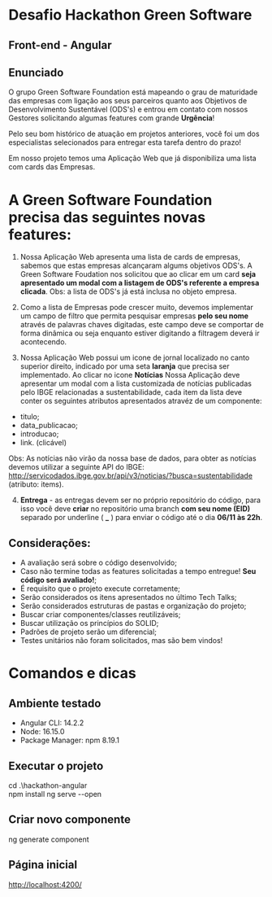 # Desafio Hackathon Green Software


## Front-end - Angular

## Enunciado

O grupo Green Software Foundation está mapeando o grau de maturidade das empresas com ligação aos seus parceiros quanto aos Objetivos de Desenvolvimento Sustentável (ODS's) e entrou em contato com nossos Gestores solicitando algumas features com grande **Urgência**!

Pelo seu bom histórico de atuação em projetos anteriores, você foi um dos especialistas selecionados para entregar esta tarefa dentro do prazo!


Em nosso projeto temos uma Aplicação Web que já disponibiliza uma lista com cards das Empresas.



# A Green Software Foundation precisa das seguintes novas features:

1. Nossa Aplicação Web apresenta uma lista de cards de empresas, sabemos que estas empresas alcançaram algums objetivos ODS's. A Green Software Foudation nos solicitou que ao clicar em um card **seja apresentado um modal com a listagem de ODS's referente a empresa clicada**. 
Obs: a lista de ODS's já está inclusa no objeto empresa.

2. Como a lista de Empresas pode crescer muito, devemos implementar um campo de filtro que permita pesquisar empresas **pelo seu nome** através de palavras chaves digitadas, este campo deve se comportar de forma dinâmica ou seja enquanto estiver digitando a filtragem deverá ir acontecendo.

3. Nossa Aplicação Web possui um icone de jornal localizado no canto superior direito, indicado por uma seta **laranja** que precisa ser implementado. Ao clicar no icone **Notícias** Nossa Aplicação deve apresentar um modal com a lista customizada de notícias publicadas pelo IBGE relacionadas a sustentabilidade, cada item da lista deve conter os seguintes atributos apresentados atravéz de um componente:
* titulo;
* data_publicacao;
* introducao;
* link. (clicável)

Obs: As notícias não virão da nossa base de dados, para obter as notícias devemos utilizar a seguinte API do IBGE: <http://servicodados.ibge.gov.br/api/v3/noticias/?busca=sustentabilidade> (atributo: items).

4. **Entrega** - as entregas devem ser no próprio repositório do código, para isso você deve **criar** no repositório uma branch **com seu nome (EID)** separado por underline ( **_** ) para enviar o código até o dia **06/11 às 22h**.

## Considerações:

* A avaliação será sobre o código desenvolvido;
* Caso não termine todas as features solicitadas a tempo entregue! **Seu código será avaliado!**;
* É requisito que o projeto execute corretamente;
* Serão considerados os itens apresentados no último Tech Talks;
* Serão considerados estruturas de pastas e organização do projeto;
* Buscar criar componentes/classes reutilizáveis;
* Buscar utilização os princípios do SOLID;
* Padrões de projeto serão um diferencial;
* Testes unitários não foram solicitados, mas são bem vindos!




# Comandos e dicas

## Ambiente testado
* Angular CLI: 14.2.2
* Node: 16.15.0
* Package Manager: npm 8.19.1

## Executar o projeto
cd .\hackathon-angular\
npm install
ng serve --open

## Criar novo componente
ng generate component <meu-componente>

## Página inicial
<http://localhost:4200/>
